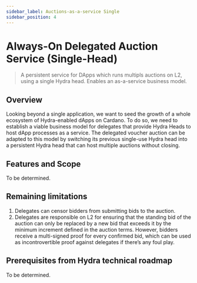 ```yaml
---
sidebar_label: Auctions-as-a-service Single
sidebar_position: 4
---
```


# Always-On Delegated Auction Service (Single-Head)

> A persistent service for DApps which runs multipls auctions on L2, using a single Hydra head. Enables an as-a-service business model.

## Overview

Looking beyond a single application, we want to seed the growth of a whole ecosystem of Hydra-enabled dApps on Cardano. To do so, we need to establish a viable business model for delegates that provide Hydra Heads to host dApp processes as a service. The delegated voucher auction can be adapted to this model by switching its previous single-use Hydra head into a persistent Hydra head that can host multiple auctions without closing.

## Features and Scope

To be determined.

## Remaining limitations

1. Delegates can censor bidders from submitting bids to the auction.
2. Delegates are responsible on L2 for ensuring that the standing bid of the auction can only be replaced by a new bid that exceeds it by the minimum increment defined in the auction terms. However, bidders receive a multi-signed proof for every confirmed bid, which can be used as incontrovertible proof against delegates if there’s any foul play.

## Prerequisites from Hydra technical roadmap

To be determined.
